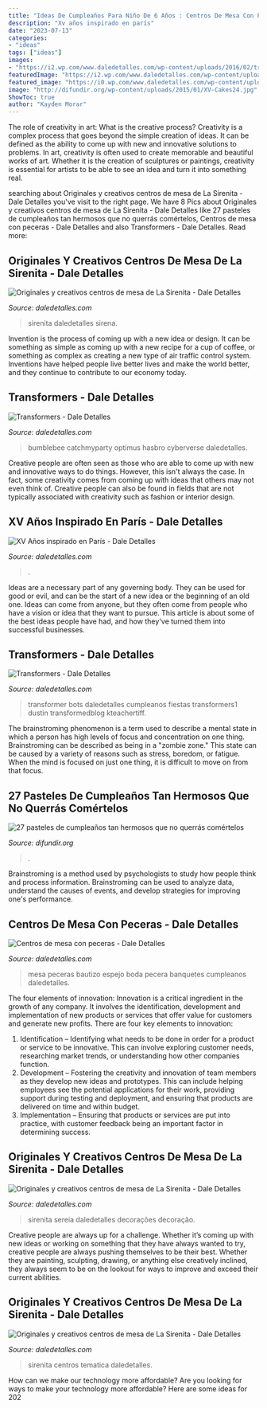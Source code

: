 ```yaml
---
title: "Ideas De Cumpleaños Para Niño De 6 Años : Centros De Mesa Con Peceras"
description: "Xv años inspirado en parís"
date: "2023-07-13"
categories:
- "ideas"
tags: ["ideas"]
images:
- "https://i2.wp.com/www.daledetalles.com/wp-content/uploads/2016/02/transformers15.jpg?resize=664%2C1000"
featuredImage: "https://i2.wp.com/www.daledetalles.com/wp-content/uploads/2016/04/centro-de-mesa-con-peceras4.jpg?resize=549%2C367"
featured_image: "https://i0.wp.com/www.daledetalles.com/wp-content/uploads/2016/08/centro-de-mesa-sirenita19.jpg"
image: "http://difundir.org/wp-content/uploads/2015/01/XV-Cakes24.jpg"
ShowToc: true
author: "Kayden Morar"
---
```



The role of creativity in art: What is the creative process?
Creativity is a complex process that goes beyond the simple creation of ideas. It can be defined as the ability to come up with new and innovative solutions to problems. In art, creativity is often used to create memorable and beautiful works of art. Whether it is the creation of sculptures or paintings, creativity is essential for artists to be able to see an idea and turn it into something real.

	

		
searching about Originales y creativos centros de mesa de La Sirenita - Dale Detalles you've visit to the right page. We have 8 Pics about Originales y creativos centros de mesa de La Sirenita - Dale Detalles like 27 pasteles de cumpleaños tan hermosos que no querrás comértelos, Centros de mesa con peceras - Dale Detalles and also Transformers - Dale Detalles. Read more:
		
    
## Originales Y Creativos Centros De Mesa De La Sirenita - Dale Detalles

<img loading=lazy src="https://i2.wp.com/www.daledetalles.com/wp-content/uploads/2016/08/centro-de-mesa-sirenita18.jpg" onerror="this.onerror=null;this.src='https://tse1.mm.bing.net/th?id=OIP.PCsmCpD-x5_J3d2trUeG_QHaJ4&amp;pid=15.1';" alt="Originales y creativos centros de mesa de La Sirenita - Dale Detalles">

_Source: daledetalles.com_

>sirenita daledetalles sirena. 

	

Invention is the process of coming up with a new idea or design. It can be something as simple as coming up with a new recipe for a cup of coffee, or something as complex as creating a new type of air traffic control system. Inventions have helped people live better lives and make the world better, and they continue to contribute to our economy today.

    
## Transformers - Dale Detalles

<img loading=lazy src="https://i2.wp.com/www.daledetalles.com/wp-content/uploads/2016/02/transformers15.jpg?resize=664%2C1000" onerror="this.onerror=null;this.src='https://tse4.mm.bing.net/th?id=OIP.43UnoiBpZ9I9csYwGFnDTgHaLJ&amp;pid=15.1';" alt="Transformers - Dale Detalles">

_Source: daledetalles.com_

>bumblebee catchmyparty optimus hasbro cyberverse daledetalles. 

	

Creative people are often seen as those who are able to come up with new and innovative ways to do things. However, this isn't always the case. In fact, some creativity comes from coming up with ideas that others may not even think of. Creative people can also be found in fields that are not typically associated with creativity such as fashion or interior design.

    
## XV Años Inspirado En París - Dale Detalles

<img loading=lazy src="https://i2.wp.com/www.daledetalles.com/wp-content/uploads/2016/01/paris15.jpg" onerror="this.onerror=null;this.src='https://tse1.mm.bing.net/th?id=OIP.Ad0SbJvC1h8d14w1g9eFEAHaHj&amp;pid=15.1';" alt="XV Años inspirado en París - Dale Detalles">

_Source: daledetalles.com_

>. 

	

Ideas are a necessary part of any governing body. They can be used for good or evil, and can be the start of a new idea or the beginning of an old one. Ideas can come from anyone, but they often come from people who have a vision or idea that they want to pursue. This article is about some of the best ideas people have had, and how they've turned them into successful businesses.

    
## Transformers - Dale Detalles

<img loading=lazy src="https://i0.wp.com/www.daledetalles.com/wp-content/uploads/2016/02/transformers1.jpg" onerror="this.onerror=null;this.src='https://tse1.mm.bing.net/th?id=OIP.AKVXq_vQb__yiMB_rg2FVAHaFj&amp;pid=15.1';" alt="Transformers - Dale Detalles">

_Source: daledetalles.com_

>transformer bots daledetalles cumpleanos fiestas transformers1 dustin transformedblog kteachertiff. 

	

The brainstroming phenomenon is a term used to describe a mental state in which a person has high levels of focus and concentration on one thing. Brainstroming can be described as being in a "zombie zone." This state can be caused by a variety of reasons such as stress, boredom, or fatigue. When the mind is focused on just one thing, it is difficult to move on from that focus.

    
## 27 Pasteles De Cumpleaños Tan Hermosos Que No Querrás Comértelos

<img loading=lazy src="http://difundir.org/wp-content/uploads/2015/01/XV-Cakes24.jpg" onerror="this.onerror=null;this.src='https://tse2.mm.bing.net/th?id=OIP.bg0qlxW4Zum1mi-2zhLHIQHaLH&amp;pid=15.1';" alt="27 pasteles de cumpleaños tan hermosos que no querrás comértelos">

_Source: difundir.org_

>. 

	

Brainstroming is a method used by psychologists to study how people think and process information. Brainstroming can be used to analyze data, understand the causes of events, and develop strategies for improving one's performance.

    
## Centros De Mesa Con Peceras - Dale Detalles

<img loading=lazy src="https://i2.wp.com/www.daledetalles.com/wp-content/uploads/2016/04/centro-de-mesa-con-peceras4.jpg?resize=549%2C367" onerror="this.onerror=null;this.src='https://tse3.mm.bing.net/th?id=OIP._bqb4fBx6Ld5ISkyXCBZCwHaE8&amp;pid=15.1';" alt="Centros de mesa con peceras - Dale Detalles">

_Source: daledetalles.com_

>mesa peceras bautizo espejo boda pecera banquetes cumpleanos daledetalles. 

	

The four elements of innovation:
Innovation is a critical ingredient in the growth of any company. It involves the identification, development and implementation of new products or services that offer value for customers and generate new profits.
There are four key elements to innovation:
1) Identification – Identifying what needs to be done in order for a product or service to be innovative. This can involve exploring customer needs, researching market trends, or understanding how other companies function.
2) Development – Fostering the creativity and innovation of team members as they develop new ideas and prototypes. This can include helping employees see the potential applications for their work, providing support during testing and deployment, and ensuring that products are delivered on time and within budget. 
3) Implementation – Ensuring that products or services are put into practice, with customer feedback being an important factor in determining success.

    
## Originales Y Creativos Centros De Mesa De La Sirenita - Dale Detalles

<img loading=lazy src="https://i0.wp.com/www.daledetalles.com/wp-content/uploads/2016/08/centro-de-mesa-sirenita19.jpg" onerror="this.onerror=null;this.src='https://tse3.mm.bing.net/th?id=OIP.VarjmF5VUNn0IrszwIHelgHaLH&amp;pid=15.1';" alt="Originales y creativos centros de mesa de La Sirenita - Dale Detalles">

_Source: daledetalles.com_

>sirenita sereia daledetalles decorações decoração. 

	

Creative people are always up for a challenge. Whether it’s coming up with new ideas or working on something that they have always wanted to try, creative people are always pushing themselves to be their best. Whether they are painting, sculpting, drawing, or anything else creatively inclined, they always seem to be on the lookout for ways to improve and exceed their current abilities.

    
## Originales Y Creativos Centros De Mesa De La Sirenita - Dale Detalles

<img loading=lazy src="https://i0.wp.com/www.daledetalles.com/wp-content/uploads/2016/08/centro-de-mesa-sirenita20.jpg" onerror="this.onerror=null;this.src='https://tse2.mm.bing.net/th?id=OIP.a1il_V21XWEtUXSjdosRcAHaJF&amp;pid=15.1';" alt="Originales y creativos centros de mesa de La Sirenita - Dale Detalles">

_Source: daledetalles.com_

>sirenita centros tematica daledetalles. 

	

How can we make our technology more affordable?
Are you looking for ways to make your technology more affordable? Here are some ideas for 202
